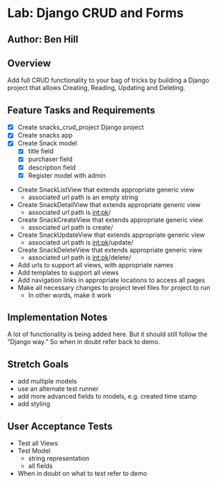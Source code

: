 # Lab: Django CRUD and Forms
## Author: Ben Hill

## Overview
Add full CRUD functionality to your bag of tricks by building a Django project that allows Creating, Reading, Updating and Deleting.

## Feature Tasks and Requirements
- [x] Create snacks_crud_project Django project
- [x] Create snacks app
- [x] Create Snack model
  - [x] title field
  - [x] purchaser field
  - [x] description field
  - [x] Register model with admin
- Create SnackListView that extends appropriate generic view
  - associated url path is an empty string
- Create SnackDetailView that extends appropriate generic view
  - associated url path is <int:pk>/
- Create SnackCreateView that extends appropriate generic view
  - associated url path is create/
- Create SnackUpdateView that extends appropriate generic view
  - associated url path is <int:pk>/update/
- Create SnackDeleteView that extends appropriate generic view
  - associated url path is <int:pk>/delete/
- Add urls to support all views, with appropriate names
- Add templates to support all views
- Add navigation links in appropriate locations to access all pages
- Make all necessary changes to project level files for project to run
  - In other words, make it work

## Implementation Notes
A lot of functionality is being added here. But it should still follow the “Django way.” So when in doubt refer back to demo.

## Stretch Goals
- add multiple models
- use an alternate test runner
- add more advanced fields to models, e.g. created time stamp
- add styling
## User Acceptance Tests
- Test all Views
- Test Model
  - string representation
  - all fields
- When in doubt on what to test refer to demo
